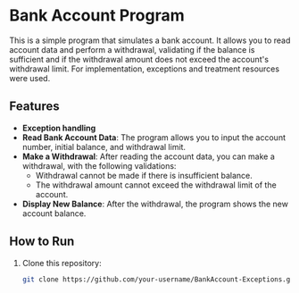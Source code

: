 # Bank Account Program

This is a simple program that simulates a bank account. It allows you to read account data and perform a withdrawal, validating if the balance is sufficient and if the withdrawal amount does not exceed the account's withdrawal limit.
For implementation, exceptions and treatment resources were used.

## Features

- **Exception handling**
- **Read Bank Account Data**: The program allows you to input the account number, initial balance, and withdrawal limit.
- **Make a Withdrawal**: After reading the account data, you can make a withdrawal, with the following validations:
  - Withdrawal cannot be made if there is insufficient balance.
  - The withdrawal amount cannot exceed the withdrawal limit of the account.
- **Display New Balance**: After the withdrawal, the program shows the new account balance.

## How to Run

1. Clone this repository:

   ```bash
   git clone https://github.com/your-username/BankAccount-Exceptions.git
